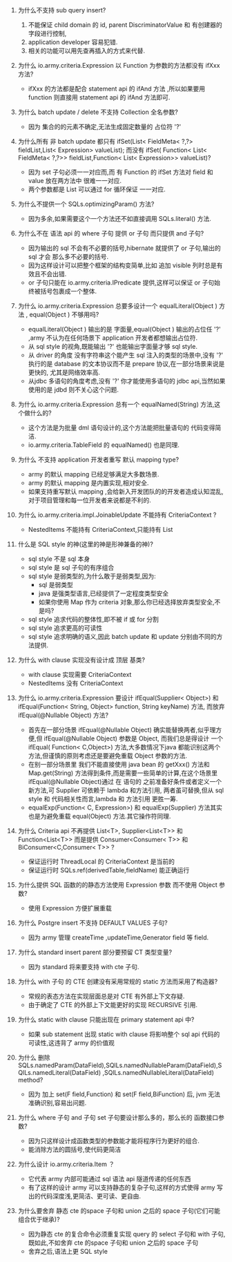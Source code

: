 1. 为什么不支持 sub query insert?
    1. 不能保证 child domain 的 id, parent DiscriminatorValue 和 有创建器的字段进行控制,
    2. application developer 容易犯错.
    3. 相关的功能可以用先查再插入的方式来代替.

2. 为什么 io.army.criteria.Expression 以 Function 为参数的方法都没有 ifXxx 方法?
    * ifXxx 的方法都是配合 statement api 的 ifAnd 方法 ,所以如果要用 function 则直接用 statement api 的 ifAnd 方法即可.

3. 为什么 batch update / delete 不支持 Collection 全名参数?
    * 因为 集合的的元素不确定,无法生成固定数量的 占位符 '?'

4. 为什么所有 非 batch update 都只有 ifSet(List&lt; FieldMeta&lt; ?,?> fieldList,List&lt; Expression> valueList); 而没有 ifSet(
   Function&lt; List&lt;
   FieldMeta&lt; ?,?>> fieldList,Function&lt; List&lt; Expression>> valueList)?
    * 因为 set 子句必须一一对应而,而 有 Function 的 ifSet 方法对 field 和 value 放在两方法中 很难一一对应.
    * 两个参数都是 List 可以通过 for 循环保证 一一对应.


5. 为什么不提供一个 SQLs.optimizingParam() 方法?
    * 因为多余,如果需要这个一个方法还不如直接调用 SQLs.literal() 方法.


6. 为什么不在 语法 api 的 where 子句 提供 or 子句 而只提供 and 子句?
    * 因为输出的 sql 不会有不必要的括号,hibernate 就提供了 or 子句,输出的 sql 才会 那么多不必要的括号.
    * 因为这样设计可以把整个框架的结构变简单,比如 追加 visible 列时总是有效且不会出错.
    * or 子句只能在 io.army.criteria.IPredicate 提供,这样可以保证 or 子句始终被括号包裹成一个整体.


7. 为什么 io.army.criteria.Expression 总要多设计一个 equalLiteral(Object ) 方法 , equal(Object ) 不够用吗?
    * equalLiteral(Object ) 输出的是 字面量,equal(Object ) 输出的占位任 '?' ,army 不认为在任何场景下 application 开发者都想输出占位符.
    * 从 sql style 的视角,既能输出 '?' 也能输出字面量才够 sql style.
    * 从 driver 的角度 没有字符串这个能产生 sql 注入的类型的场景中,没有 '?' 执行的是 database 的文本协议而不是 prepare 协议,在一部分场景来说是更快的, 尤其是网络效率高.
    * 从jdbc 多语句的角度考虑,没有 '?' 你才能使用多语句的 jdbc api,当然如果使用的是 jdbd 则不关心这个问题.


8. 为什么 io.army.criteria.Expression 总有一个 equalNamed(String) 方法,这个做什么的?
    * 这个方法是为批量 dml 语句设计的,这个方法能把批量语句的 代码变得简洁.
    * io.army.criteria.TableField 的 equalNamed() 也是同理.


9. 为什么 不支持 application 开发者重写 默认 mapping type?
    * army 的默认 mapping 已经足够满足大多数场景.
    * army 的默认 mapping 是内置实现,相对安全.
    * 如果支持重写默认 mapping ,会给新入开发团队的的开发者造成认知混乱,对于项目管理和每一位开发者来说都是不利的.


10. 为什么 io.army.criteria.impl.JoinableUpdate 不能持有 CriteriaContext ?
    * NestedItems 不能持有 CriteriaContext,只能持有 List


11. 什么是 SQL style 的神(这里的神是形神兼备的神)?
    * sql style 不是 sql 本身
    * sql style 是 sql 子句的有序组合
    * sql style 是弱类型的,为什么敢于是弱类型,因为:
        * sql 是弱类型
        * java 是强类型语言,已经提供了一定程度类型安全
        * 如果你使用 Map 作为 criteria 对象,那么你已经选择放弃类型安全,不是吗?
    * sql style 追求代码的整体性,即不被 if 或 for 分割
    * sql style 追求更高的可读性
    * sql style 追求明确的语义,因此 batch update 和 update 分别由不同的方法提供.


12. 为什么 with clause 实现没有设计成 顶层 基类?
    * with clause 实现需要 CriteriaContext
    * NestedItems 没有 CriteriaContext

13. 为什么 io.army.criteria.Expression 要设计 ifEqual(Supplier&lt; Object>) 和 ifEqual(Function&lt; String, Object> function,
    String
    keyName) 方法, 而放弃 ifEqual(@Nullable Object) 方法?
    * 首先在一部分场景 ifEqual(@Nullable Object) 确实能替换两者,似乎理方便,但 ifEqual(@Nullable Object) 参数是 Object, 而我们总是得设计 一个 ifEqual(
      Function&lt; C,Object>) 方法,大多数情况下java 都能识别这两个方法,但谨慎的原则考虑还是要避免重载 Object 参数的方法.
    * 在别一部分场景里 我们不能直接使用 java bean 的 getXxx() 方法和 Map.get(String) 方法得到条件,而是需要一些简单的计算,在这个场景里 ifEqual(@Nullable Object)通过 在
      语句的 之前准备好条件或者定义一个新方法,可 Supplier 可依赖于 lambda 和方法引用, 两者虽可替换,但从 sql style 和 代码相关性而言,lambda 和 方法引用 更胜一筹.
    * equalExp(Function&lt; C, Expression>) 和 equalExp(Supplier) 方法其实也是为避免重载 equal(Object) 方法.其它操作符同理.

14. 为什么 Criteria api 不再提供 List&lt;T>, Supplier&lt;List&lt;T>> 和 Function&lt;List&lt;T>> 而是提供 Consumer&lt;Consumer&lt;
    T>>
    和 BiConsumer&lt;C,Consumer&lt; T>> ?
    * 保证运行时 ThreadLocal 的 CriteriaContext 是当前的
    * 保证运行时 SQLs.ref(derivedTable,fieldName) 能正确运行

15. 为什么提供 SQL 函数的的静态方法使用 Expression 参数 而不使用 Object 参数?
    * 使用 Expression 方便扩展重载

16. 为什么 Postgre insert 不支持 DEFAULT VALUES 子句?
    * 因为 army 管理 createTime ,updateTime,Generator field 等 field.

17. 为什么 standard insert parent 部分要预留 CT 类型变量?
    * 因为 standard 将来要支持 with cte 子句.

18. 为什么 with 子句 的 CTE 创建没有采用常规的 static 方法而采用了构造器?
    * 常规的表态方法在实现层面总是对 CTE 有外部上下文存疑.
    * 由于确定了 CTE 的外部上下文能更好的实现 RECURSIVE 引用.

19. 为什么 static with clause 只能出现在 primary statement api 中?
    * 如果 sub statement 出现 static with clause 将影响整个 sql api 代码的可读性,这违背了 army 的价值观

20. 为什么 删除 SQLs.namedParam(DataField),SQlLs.namedNullableParam(DataField),SQlLs.namedLiteral(DataField)
    ,SQlLs.namedNullableLiteral(DataField) method?
    * 因为 加上 set(F field,Function) 和 set(F field,BiFunction) 后, jvm 无法准确识别,容易出问题.

21. 为什么 where 子句 and 子句 set 子句要设计那么多的，那么长的 函数接口参数?
    * 因为只这样设计成函数类型的参数能才能将程序行为更好的组合.
    * 能消除方法的圆括号,使代码更简洁

22. 为什么设计 io.army.criteria.Item ？
    * 它代表 army 内部可能通过 sql 语法 api 隧道传递的任何东西
    * 有了这样的设计 army 可以支持静态的复杂子句,这样的方式使得 army 写出的代码深度浅,更简洁、更可读、更自由.

23. 为什么要舍弃 静态 cte 的space 子句和 union 之后的 space 子句(它们可能组合优于继承)?
    * 因为静态 cte 的复合命令必须重复实现 query 的 select 子句和 with 子句,既如此,不如舍弃 cte 的space 子句和 union 之后的 space 子句
    * 舍弃之后,语法上更 SQL style
    




